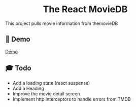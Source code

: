 <h1 align="center">
  The React MovieDB
</h1>

This project pulls movie information from themovieDB

## 🚀 Demo

[Demo](https://eager-bhabha-e135ee.netlify.com)

## 🎓 Todo

- Add a loading state (react suspense)
- Add a Heading
- Improve the movie detail screen
- Implement http interceptors to handle errors from TMDB
